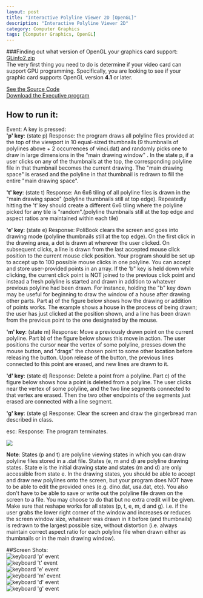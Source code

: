 ```yaml
---
layout: post
title: "Interactive Polyline Viewer 2D [OpenGL]"
description: "Interactive Polyline Viewer 2D"
category: Computer Graphics
tags: [Computer Graphics, OpenGL]
---
```

###Finding out what version of OpenGL your graphics card support: [GLinfo2.zip](/demo/ComputerGraphics/GLinfo2.zip)     
The very first thing you need to do is determine if your video card can support GPU programming. Specifically, you are looking to see if your graphic card supports OpenGL version **4.1** or later.      
    
[See the Source Code](https://github.com/zhouhao/CS543-Computer-Graphics-Course-Project/tree/master/HW1)         
[Download the Executive program](/demo/ComputerGraphics/Interactive_Polyline_Viewer_2D.zip)     

## How to run it:    
Event: A key is pressed:     
**'p' key**: (state p) Response: the program draws all polyline files provided at the top of the viewport in 10 equal-sized thumbnails (9 thumbnails of polylines above + 2 occurrences of vinci.dat) and randomly picks one to draw in large dimensions in the "main drawing window" . In the state p, if a user clicks on any of the thumbnails at the top, the corresponding polyline file in that thumbnail becomes the current drawing. The "main drawing space" is erased and the polyline in that thumbnail is redrawn to fill the entire "main drawing space".    

**'t' key**: (state t) Response: An 6x6 tiling of all polyline files is drawn in the "main drawing space" (polyline thumbnails still at top edge). Repeatedly hitting the 't' key should create a different 6x6 tiling where the polyline picked for any tile is "random".(polyline thumbnails still at the top edge and aspect ratios are maintained within each tile)    

**'e' key**: (state e) Response: PoliBook clears the screen and goes into drawing mode (polyline thumbnails still at the top edge). On the first click in the drawing area, a dot is drawn at wherever the user clicked. On subsequent clicks, a line is drawn from the last accepted mouse click position to the current mouse click position. Your program should be set up to accept up to 100 possible mouse clicks in one polyline. You can accept and store user-provided points in an array. If the 'b" key is held down while clicking, the current click point is NOT joined to the previous click point and instead a fresh polyline is started and drawn in addition to whatever previous polyline had been drawn. For instance, holding the "b" key down may be useful for beginning to draw the window of a house after drawing other parts. Part a) of the figure below shows how the drawing or addition of points works. The example shows a house in the process of being drawn; the user has just clicked at the position shown, and a line has been drawn from the previous point to the one designated by the mouse.     

**'m' key**: (state m) Response: Move a previously drawn point on the current polyline. Part b) of the figure below shows this move in action. The user positions the cursor near the vertex of some polyline, presses down the mouse button, and "drags" the chosen point to some other location before releasing the button. Upon release of the button, the previous lines connected to this point are erased, and new lines are drawn to it.     

**'d' key**: (state d) Response: Delete a point from a polyline. Part c) of the figure below shows how a point is deleted from a polyline. The user clicks near the vertex of some polyline, and the two line segments connected to that vertex are erased. Then the two other endpoints of the segments just erased are connected with a line segment.      

**'g' key**: (state g) Response: Clear the screen and draw the gingerbread man described in class.     

esc: Response: The program terminates.     

![](/images/blog/OpenGL/polyline_drawing.jpg)     

**Note**: States (p and t) are polyline viewing states in which you can draw polyline files stored in a .dat file. States (e, m and d) are polyline drawing states. State e is the initial drawing state and states (m and d) are only accessible from state e. In the drawing states, you should be able to accept and draw new polylines onto the screen, but your program does NOT have to be able to edit the provided ones (e.g. dino.dat, usa.dat, etc). You also don't have to be able to save or write out the polyline file drawn on the screen to a file. You may choose to do that but no extra credit will be given. Make sure that reshape works for all states (p, t, e, m, d and g). i.e. if the user grabs the lower right corner of the window and increases or reduces the screen window size, whatever was drawn in it before (and thumbnails) is redrawn to the largest possible size, without distortion (i.e. always maintain correct aspect ratio for each polyline file when drawn either as thumbnails or in the main drawing window).      

##Screen Shots:  
![keyboard 'p' event](/images/blog/OpenGL/hw1/1.PNG "keyboard 'p' event")      
![keyboard 't' event](/images/blog/OpenGL/hw1/2.PNG "keyboard 't' event")     
![keyboard 'e' event](/images/blog/OpenGL/hw1/3.PNG "keyboard 'e' event")     
![keyboard 'm' event](/images/blog/OpenGL/hw1/4.PNG "keyboard 'm' event")     
![keyboard 'd' event](/images/blog/OpenGL/hw1/5.PNG "keyboard 'd' event")     
![keyboard 'g' event](/images/blog/OpenGL/hw1/6.PNG "keyboard 'g' event")     